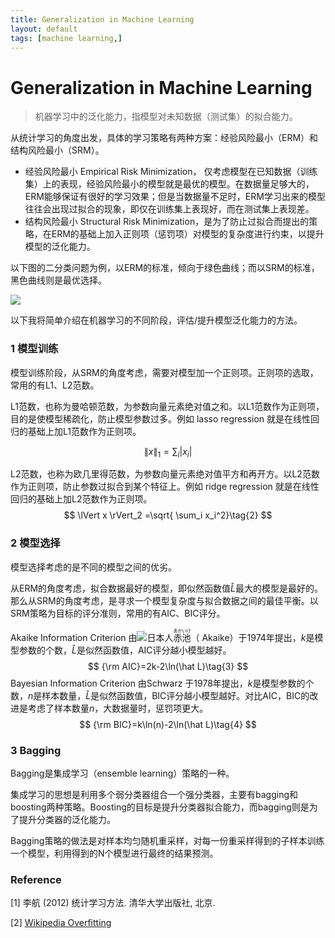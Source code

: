 ```yaml
---
title: Generalization in Machine Learning
layout: default
tags: [machine learning,]
---
```




# Generalization in Machine Learning

> 机器学习中的泛化能力，指模型对未知数据（测试集）的拟合能力。



从统计学习的角度出发，具体的学习策略有两种方案：经验风险最小（ERM）和结构风险最小（SRM）。

- 经验风险最小 Empirical Risk Minimization， 仅考虑模型在已知数据（训练集）上的表现，经验风险最小的模型就是最优的模型。在数据量足够大的，ERM能够保证有很好的学习效果；但是当数据量不足时，ERM学习出来的模型往往会出现过拟合的现象，即仅在训练集上表现好，而在测试集上表现差。
- 结构风险最小 Structural Risk Minimization，是为了防止过拟合而提出的策略，在ERM的基础上加入正则项（惩罚项）对模型的复杂度进行约束，以提升模型的泛化能力。



以下图的二分类问题为例，以ERM的标准，倾向于绿色曲线；而以SRM的标准，黑色曲线则是最优选择。

![](https://upload.wikimedia.org/wikipedia/commons/thumb/1/19/Overfitting.svg/450px-Overfitting.svg.png)

以下我将简单介绍在机器学习的不同阶段，评估/提升模型泛化能力的方法。



### 1 模型训练

模型训练阶段，从SRM的角度考虑，需要对模型加一个正则项。正则项的选取，常用的有L1、L2范数。

L1范数，也称为曼哈顿范数，为参数向量元素绝对值之和。以L1范数作为正则项，目的是使模型稀疏化，防止模型参数过多。例如 lasso regression 就是在线性回归的基础上加L1范数作为正则项。

$$
\lVert x \rVert_1 = \sum_i \vert x_i \rvert \tag{1}
$$

L2范数，也称为欧几里得范数，为参数向量元素绝对值平方和再开方。以L2范数作为正则项，防止参数过拟合到某个特征上。例如 ridge regression 就是在线性回归的基础上加L2范数作为正则项。
$$
\lVert x \rVert_2 =\sqrt{ \sum_i x_i^2}\tag{2}
$$

### 2 模型选择

模型选择考虑的是不同的模型之间的优劣。

从ERM的角度考虑，拟合数据最好的模型，即似然函数值$\hat L$最大的模型是最好的。那么从SRM的角度考虑，是寻求一个模型复杂度与拟合数据之间的最佳平衡。以SRM策略为目标的评分准则，常用的有AIC、BIC评分。

Akaike Information Criterion 由![](https://upload.wikimedia.org/wikipedia/commons/thumb/9/9e/Flag_of_Japan.svg/38px-Flag_of_Japan.svg.png)日本人<ruby>赤池<rt>あかいけ</rt></ruby>（ Akaike）于1974年提出，$k$是模型参数的个数，$\hat L$是似然函数值，AIC评分越小模型越好。
$$
{\rm AIC}=2k-2\ln(\hat L)\tag{3}
$$
Bayesian Information Criterion 由Schwarz 于1978年提出，$k$是模型参数的个数，$n$是样本数量，$\hat L$是似然函数值，BIC评分越小模型越好。对比AIC，BIC的改进是考虑了样本数量$n$，大数据量时，惩罚项更大。
$$
{\rm BIC}=k\ln(n)-2\ln(\hat L)\tag{4}
$$


### 3 Bagging

Bagging是集成学习（ensemble learning）策略的一种。

集成学习的思想是利用多个弱分类器组合一个强分类器，主要有bagging和boosting两种策略。Boosting的目标是提升分类器拟合能力，而bagging则是为了提升分类器的泛化能力。

Bagging策略的做法是对样本均匀随机重采样，对每一份重采样得到的子样本训练一个模型，利用得到的N个模型进行最终的结果预测。



### Reference

\[1] 李航 (2012) 统计学习方法. 清华大学出版社, 北京.

\[2] [Wikipedia Overfitting](https://en.wikipedia.org/wiki/Overfitting)